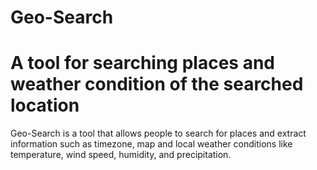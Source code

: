 # Geo-Search
# A tool for searching places and weather condition of the searched location


Geo-Search is a tool that allows people to search for places and extract information such as
timezone, map and local weather conditions like temperature, wind speed, humidity, and
precipitation.
